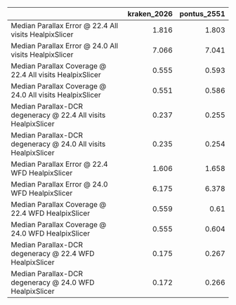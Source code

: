 |                                                                |   kraken_2026 |   pontus_2551 |
|:---------------------------------------------------------------|--------------:|--------------:|
| Median Parallax Error @ 22.4 All visits HealpixSlicer          |         1.816 |         1.803 |
| Median Parallax Error @ 24.0 All visits HealpixSlicer          |         7.066 |         7.041 |
| Median Parallax Coverage @ 22.4 All visits HealpixSlicer       |         0.555 |         0.593 |
| Median Parallax Coverage @ 24.0 All visits HealpixSlicer       |         0.551 |         0.586 |
| Median Parallax-DCR degeneracy @ 22.4 All visits HealpixSlicer |         0.237 |         0.255 |
| Median Parallax-DCR degeneracy @ 24.0 All visits HealpixSlicer |         0.235 |         0.254 |
| Median Parallax Error @ 22.4 WFD HealpixSlicer                 |         1.606 |         1.658 |
| Median Parallax Error @ 24.0 WFD HealpixSlicer                 |         6.175 |         6.378 |
| Median Parallax Coverage @ 22.4 WFD HealpixSlicer              |         0.559 |         0.61  |
| Median Parallax Coverage @ 24.0 WFD HealpixSlicer              |         0.555 |         0.604 |
| Median Parallax-DCR degeneracy @ 22.4 WFD HealpixSlicer        |         0.175 |         0.267 |
| Median Parallax-DCR degeneracy @ 24.0 WFD HealpixSlicer        |         0.172 |         0.266 |

